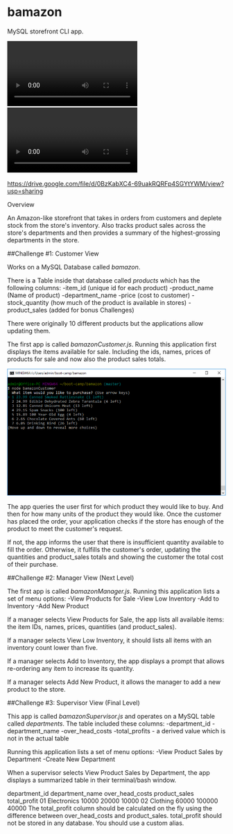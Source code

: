 # bamazon
MySQL storefront CLI app.

![bamazon Video](bamazon1.mov)
![bamazon Video](bamazon2.mov)

https://drive.google.com/file/d/0BzKabXC4-69uakRQRFp4SGYtYWM/view?usp=sharing


Overview

An Amazon-like storefront that takes in orders from customers and deplete stock from the store's inventory. 
Also tracks product sales across the store's departments and then provides a summary of the highest-grossing departments in the store.

##Challenge #1: Customer View

Works on a MySQL Database called *bamazon*.

There is a Table inside that database called _products_ which has the following columns:
-item_id (unique id for each product)
-product_name (Name of product)
-department_name
-price (cost to customer)
-stock_quantity (how much of the product is available in stores)
-product_sales (added for bonus Challenges)

There were originally 10 different products but the applications allow updating them.

The first app is called *bamazonCustomer.js*. Running this application first displays the items available for sale. Including the ids, names, prices of products for sale and now also the product sales totals.

![bamazonCustomer1](/images/bamazonCustomer1.png)

The app queries the user first for which product they would like to buy.
And then for how many units of the product they would like.
Once the customer has placed the order, your application checks if the store has enough of the product to meet the customer's request.

If not, the app informs the user that there is insufficient quantity available to fill the order. Otherwise, it fulfills the customer's order, updating the quantities and product_sales totals and showing the customer the total cost of their purchase.

##Challenge #2: Manager View (Next Level)

The first app is called *bamazonManager.js*. Running this application lists a set of menu options:
-View Products for Sale
-View Low Inventory
-Add to Inventory
-Add New Product

If a manager selects View Products for Sale, the app lists all available items: the item IDs, names, prices, quantities (and product_sales).

If a manager selects View Low Inventory, it should lists all items with an inventory count lower than five.

If a manager selects Add to Inventory, the app displays a prompt that allows re-ordering any item to increase its quantity.

If a manager selects Add New Product, it allows the manager to add a new product to the store.

##Challenge #3: Supervisor View (Final Level)

This app is called *bamazonSupervisor.js* and operates on a MySQL table called _departments_. The table included these columns:
-department_id
-department_name
-over_head_costs
-total_profits - a derived value which is not in the actual table

Running this application lists a set of menu options:
-View Product Sales by Department
-Create New Department

When a supervisor selects View Product Sales by Department, the app displays a summarized table in their terminal/bash window. 

department_id	department_name	over_head_costs	product_sales	total_profit
01	Electronics	10000	20000	10000
02	Clothing	60000	100000	40000
The total_profit column should be calculated on the fly using the difference between over_head_costs and product_sales. total_profit should not be stored in any database. You should use a custom alias.

